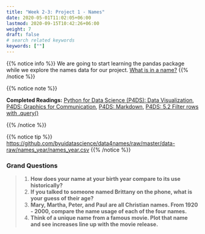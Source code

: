 ```yaml
---
title: "Week 2-3: Project 1 - Names"
date: 2020-05-01T11:02:05+06:00
lastmod: 2020-09-15T10:42:26+06:00
weight: 7
draft: false
# search related keywords
keywords: [""]
---
```



{{% notice info %}}
  We are going to start learning the pandas package while we explore the names data for our project. [What is in a name?](../../projects/project-1/)
{{% /notice %}}

{{% notice note %}}

**Completed Readings:** [Python for Data Science (P4DS): Data Visualization](https://byuidatascience.github.io/python4ds/data-visualisation.html), 
[P4DS: Graphics for Communication](https://byuidatascience.github.io/python4ds/graphics-for-communication.html), [P4DS: Markdown](https://byuidatascience.github.io/python4ds/markdown.html), [P4DS: 5.2 Filter rows with .query()](https://byuidatascience.github.io/python4ds/transform.html#filter-rows-with-.query)

{{% /notice %}}

{{% notice tip %}}
https://github.com/byuidatascience/data4names/raw/master/data-raw/names_year/names_year.csv
{{% /notice %}}

### Grand Questions

> 1. __How does your name at your birth year compare to its use historically?__
> 1. __If you talked to someone named Brittany on the phone, what is your guess of their age?__
> 1. __Mary, Martha, Peter, and Paul are all Christian names. From 1920 - 2000, compare the name usage of each of the four names.__
> 1. __Think of a unique name from a famous movie. Plot that name and see increases line up with the movie release.__
